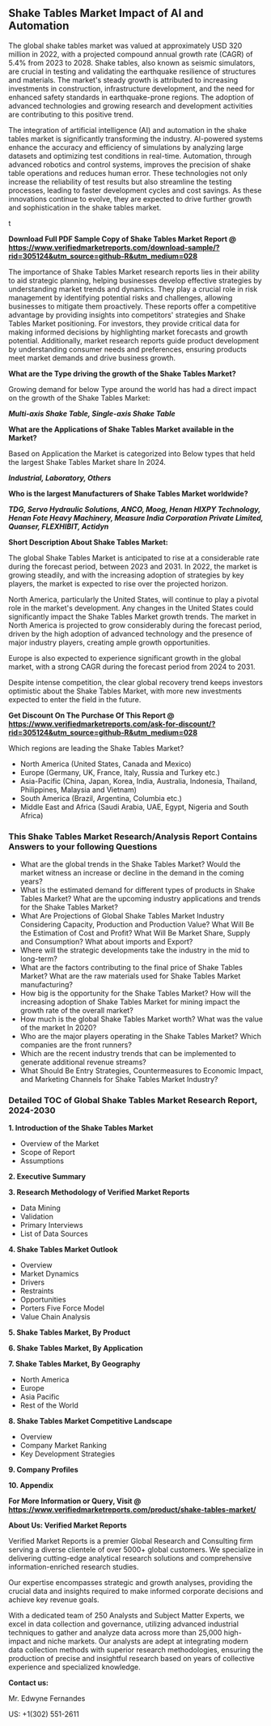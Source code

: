 <h2>Shake Tables Market Impact of AI and Automation</h2><p>The global shake tables market was valued at approximately USD 320 million in 2022, with a projected compound annual growth rate (CAGR) of 5.4% from 2023 to 2028. Shake tables, also known as seismic simulators, are crucial in testing and validating the earthquake resilience of structures and materials. The market's steady growth is attributed to increasing investments in construction, infrastructure development, and the need for enhanced safety standards in earthquake-prone regions. The adoption of advanced technologies and growing research and development activities are contributing to this positive trend.</p><p>The integration of artificial intelligence (AI) and automation in the shake tables market is significantly transforming the industry. AI-powered systems enhance the accuracy and efficiency of simulations by analyzing large datasets and optimizing test conditions in real-time. Automation, through advanced robotics and control systems, improves the precision of shake table operations and reduces human error. These technologies not only increase the reliability of test results but also streamline the testing processes, leading to faster development cycles and cost savings. As these innovations continue to evolve, they are expected to drive further growth and sophistication in the shake tables market.</p>t</p><p id="" class=""><strong>Download Full PDF Sample Copy of Shake Tables Market Report @ <a href="https://www.verifiedmarketreports.com/download-sample/?rid=305124&utm_source=github-R&utm_medium=028" target="_blank">https://www.verifiedmarketreports.com/download-sample/?rid=305124&utm_source=github-R&utm_medium=028</a></strong></p><p>The importance of&nbsp;Shake Tables Market research reports lies in their ability to aid strategic planning, helping businesses develop effective strategies by understanding market trends and dynamics. They play a crucial role in risk management by identifying potential risks and challenges, allowing businesses to mitigate them proactively. These reports offer a competitive advantage by providing insights into competitors' strategies and Shake Tables Market positioning. For investors, they provide critical data for making informed decisions by highlighting market forecasts and growth potential. Additionally, market research reports guide product development by understanding consumer needs and preferences, ensuring products meet market demands and drive business growth.</p><p><strong>What are the&nbsp;Type driving the growth of the Shake Tables Market?</strong></p><p id="" class="">Growing demand for below Type around the world has had a direct impact on the growth of the Shake Tables Market:</p><em><strong>Multi-axis Shake Table, Single-axis Shake Table</strong></em></p><strong>What are the&nbsp;Applications&nbsp;of Shake Tables Market available in the Market?</strong></p><p id="" class="">Based on Application the Market is categorized into Below types that held the largest Shake Tables Market share In 2024.</p><em><strong>Industrial, Laboratory, Others</strong></em></p><strong>Who is the largest Manufacturers of Shake Tables Market worldwide?</strong></p><p><em><strong>TDG, Servo Hydraulic Solutions, ANCO, Moog, Henan HIXPY Technology, Henan Fote Heavy Machinery, Measure India Corporation Private Limited, Quanser, FLEXHIBIT, Actidyn</strong></em></p><p id="" class=""><strong>Short Description About Shake Tables Market:</strong></p><p>The global Shake Tables Market is anticipated to rise at a considerable rate during the forecast period, between 2023 and 2031. In 2022, the market is growing steadily, and with the increasing adoption of strategies by key players, the market is expected to rise over the projected horizon.</p><p>North America, particularly the United States, will continue to play a pivotal role in the market's development. Any changes in the United States could significantly impact the Shake Tables Market growth trends. The market in North America is projected to grow considerably during the forecast period, driven by the high adoption of advanced technology and the presence of major industry players, creating ample growth opportunities.</p><p>Europe is also expected to experience significant growth in the global market, with a strong CAGR during the forecast period from 2024 to 2031.</p><p>Despite intense competition, the clear global recovery trend keeps investors optimistic about the Shake Tables Market, with more new investments expected to enter the field in the future.</p><p id="" class=""><strong>Get Discount On The Purchase Of This Report @ <a href="https://www.verifiedmarketreports.com/ask-for-discount/?rid=305124&utm_source=github-R&utm_medium=028" target="_blank">https://www.verifiedmarketreports.com/ask-for-discount/?rid=305124&utm_source=github-R&utm_medium=028</a></strong></p>Which regions are leading the Shake Tables Market?</p><ul><li>North America (United States, Canada and Mexico)</li><li>Europe (Germany, UK, France, Italy, Russia and Turkey etc.)</li><li>Asia-Pacific (China, Japan, Korea, India, Australia, Indonesia, Thailand, Philippines, Malaysia and Vietnam)</li><li>South America (Brazil, Argentina, Columbia etc.)</li><li>Middle East and Africa (Saudi Arabia, UAE, Egypt, Nigeria and South Africa)</li></ul><h3 id="" class="">This Shake Tables Market Research/Analysis Report Contains Answers to your following Questions</h3><ul><li>What are the global trends in the Shake Tables Market? Would the market witness an increase or decline in the demand in the coming years?</li><li>What is the estimated demand for different types of products in Shake Tables Market? What are the upcoming industry applications and trends for the Shake Tables Market?</li><li>What Are Projections of Global Shake Tables Market Industry Considering Capacity, Production and Production Value? What Will Be the Estimation of Cost and Profit? What Will Be Market Share, Supply and Consumption? What about imports and Export?</li><li>Where will the strategic developments take the industry in the mid to long-term?</li><li>What are the factors contributing to the final price of Shake Tables Market? What are the raw materials used for Shake Tables Market manufacturing?</li><li>How big is the opportunity for the Shake Tables Market? How will the increasing adoption of Shake Tables Market for mining impact the growth rate of the overall market?</li><li>How much is the global Shake Tables Market worth? What was the value of the market In 2020?</li><li>Who are the major players operating in the Shake Tables Market? Which companies are the front runners?</li><li>Which are the recent industry trends that can be implemented to generate additional revenue streams?</li><li>What Should Be Entry Strategies, Countermeasures to Economic Impact, and Marketing Channels for Shake Tables Market Industry?</li></ul><h3 id="" class="">Detailed TOC of Global Shake Tables Market Research Report, 2024-2030</h3><p id="" class=""><strong>1. Introduction of the Shake Tables Market</strong></p><ul><li>Overview of the Market</li><li>Scope of Report</li><li>Assumptions</li></ul><p id="" class=""><strong>2. Executive Summary</strong></p><p id="" class=""><strong>3. Research Methodology of Verified Market Reports</strong></p><ul><li>Data Mining</li><li>Validation</li><li>Primary Interviews</li><li>List of Data Sources</li></ul><p id="" class=""><strong>4. Shake Tables Market Outlook</strong></p><ul><li>Overview</li><li>Market Dynamics</li><li>Drivers</li><li>Restraints</li><li>Opportunities</li><li>Porters Five Force Model</li><li>Value Chain Analysis</li></ul><p id="" class=""><strong>5. Shake Tables Market, By Product</strong></p><p id="" class=""><strong>6. Shake Tables Market, By Application</strong></p><p id="" class=""><strong>7. Shake Tables Market, By Geography</strong></p><ul><li>North America</li><li>Europe</li><li>Asia Pacific</li><li>Rest of the World</li></ul><p id="" class=""><strong>8. Shake Tables Market Competitive Landscape</strong></p><ul><li>Overview</li><li>Company Market Ranking</li><li>Key Development Strategies</li></ul><p id="" class=""><strong>9. Company Profiles</strong></p><p id="" class=""><strong>10. Appendix</strong></p><p id="" class=""><strong>For More Information or Query, Visit @ <a href="https://www.verifiedmarketreports.com/product/shake-tables-market/" target="_blank">https://www.verifiedmarketreports.com/product/shake-tables-market/</a></strong></p><p id="" class=""><strong>About Us: Verified Market Reports</strong></p><p id="" class="">Verified Market Reports is a premier Global Research and Consulting firm serving a diverse clientele of over 5000+ global customers. We specialize in delivering cutting-edge analytical research solutions and comprehensive information-enriched research studies.</p><p id="" class="">Our expertise encompasses strategic and growth analyses, providing the crucial data and insights required to make informed corporate decisions and achieve key revenue goals.</p><p id="" class="">With a dedicated team of 250 Analysts and Subject Matter Experts, we excel in data collection and governance, utilizing advanced industrial techniques to gather and analyze data across more than 25,000 high-impact and niche markets. Our analysts are adept at integrating modern data collection methods with superior research methodologies, ensuring the production of precise and insightful research based on years of collective experience and specialized knowledge.</p><p id="" class=""><strong>Contact us:</strong></p><p id="" class="">Mr. Edwyne Fernandes</p><p id="" class="">US: +1(302) 551-2611</p>